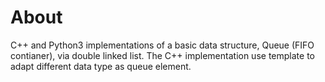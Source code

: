 # About

C++ and Python3 implementations of a basic data structure, Queue (FIFO contianer), via double linked list.
The C++ implementation use template to adapt different data type as queue element.